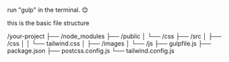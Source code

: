 run "gulp" in the terminal. 😊

this is the basic file structure

/your-project
├── /node_modules
├── /public
│   └── /css
├── /src
│   ├── /css
│   │   └── tailwind.css
│   ├── /images
│   └── /js
├── gulpfile.js
├── package.json
├── postcss.config.js
└── tailwind.config.js

